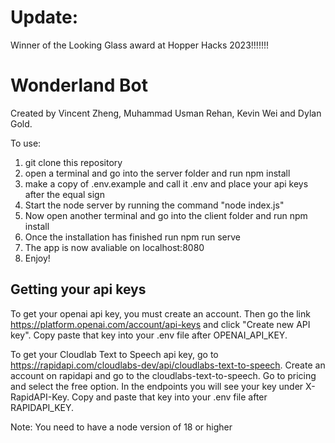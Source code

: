 # Update: 

Winner of the Looking Glass award at Hopper Hacks 2023!!!!!!!

# Wonderland Bot

Created by Vincent Zheng, Muhammad Usman Rehan, Kevin Wei and Dylan Gold. 

To use:
1. git clone this repository
2. open a terminal and go into the server folder and run npm install
3. make a copy of .env.example and call it .env and place your api keys after the equal sign
4. Start the node server by running the command "node index.js"
4. Now open another terminal and go into the client folder and run npm install
5. Once the installation has finished run npm run serve
6. The app is now avaliable on localhost:8080
7. Enjoy!

## Getting your api keys
To get your openai api key, you must create an account. Then go the link https://platform.openai.com/account/api-keys and click "Create new API key". Copy paste that key into your .env file after OPENAI_API_KEY. 

To get your Cloudlab Text to Speech api key, go to https://rapidapi.com/cloudlabs-dev/api/cloudlabs-text-to-speech. Create an account on rapidapi and go to the cloudlabs-text-to-speech. Go to pricing and select the free option. In the endpoints you will see your key under X-RapidAPI-Key.
Copy and paste that key into your .env file after RAPIDAPI_KEY.



Note: You need to have a node version of 18 or higher




